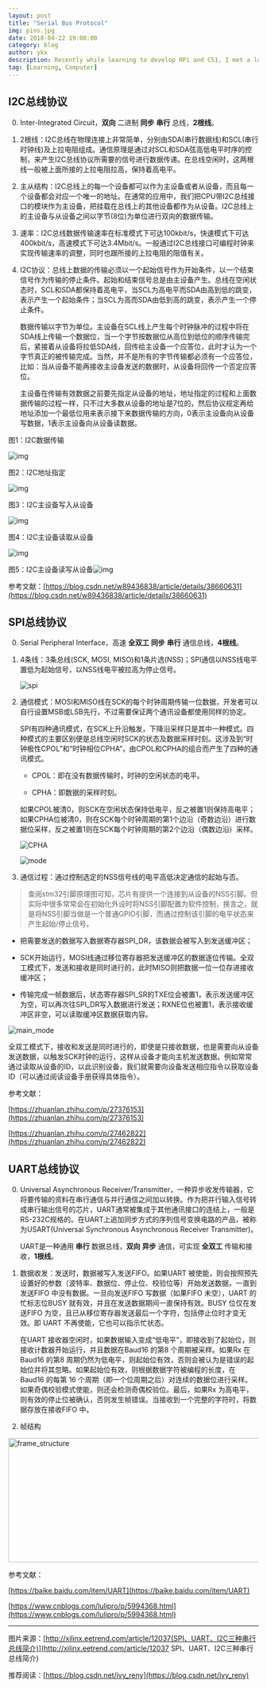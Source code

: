 ```yaml
---
layout: post
title: "Serial Bus Protocol"
img: pins.jpg
date: 2018-04-22 19:08:00
category: blog
author: ykx
description: Recently while learning to develop RPi and C51, I met a lot of kinds of serial buses. Here is the summary of all these buses.
tag: [Learning, Computer]
---
```


## I2C总线协议

0. Inter-Integrated Circuit，**双向** 二进制 **同步** **串行** 总线，**2根线**。

1. 2根线：I2C总线在物理连接上非常简单，分别由SDA(串行数据线)和SCL(串行时钟线)及上拉电阻组成。通信原理是通过对SCL和SDA弦高低电平时序的控制，来产生I2C总线协议所需要的信号进行数据传递。在总线空闲时，这两根线一般被上面所接的上拉电阻拉高，保持着高电平。

2. 主从结构：I2C总线上的每一个设备都可以作为主设备或者从设备，而且每一个设备都会对应一个唯一的地址。在通常的应用中，我们把CPU带I2C总线接口的模块作为主设备，把挂载在总线上的其他设备都作为从设备。I2C总线上的主设备与从设备之间以字节(8位)为单位进行双向的数据传输。

3. 速率：I2C总线数据传输速率在标准模式下可达100kbit/s，快速模式下可达400kbit/s，高速模式下可达3.4Mbit/s。一般通过I2C总线接口可编程时钟来实现传输速率的调整，同时也跟所接的上拉电阻的阻值有关。

4. I2C协议：总线上数据的传输必须以一个起始信号作为开始条件，以一个结束信号作为传输的停止条件。起始和结束信号总是由主设备产生。总线在空闲状态时，SCL和SDA都保持着高电平，当SCL为高电平而SDA由高到低的跳变，表示产生一个起始条件；当SCL为高而SDA由低到高的跳变，表示产生一个停止条件。

   数据传输以字节为单位。主设备在SCL线上产生每个时钟脉冲的过程中将在SDA线上传输一个数据位，当一个字节按数据位从高位到低位的顺序传输完后，紧接着从设备将拉低SDA线，回传给主设备一个应答位，此时才认为一个字节真正的被传输完成。当然，并不是所有的字节传输都必须有一个应答位，比如：当从设备不能再接收主设备发送的数据时，从设备将回传一个否定应答位。

   主设备在传输有效数据之前要先指定从设备的地址，地址指定的过程和上面数据传输的过程一样，只不过大多数从设备的地址是7位的，然后协议规定再给地址添加一个最低位用来表示接下来数据传输的方向，0表示主设备向从设备写数据，1表示主设备向从设备读数据。



图1：I2C数据传输

![img](http://www.embeddedlinux.org.cn/uploads/allimg/130317/1219452.png)

图2：I2C地址指定

![img](http://www.embeddedlinux.org.cn/uploads/allimg/130317/1219453.png)

图3：I2C主设备写入从设备

![img](http://www.embeddedlinux.org.cn/uploads/allimg/130317/1219454.png)

图4：I2C主设备读取从设备

![img](http://www.embeddedlinux.org.cn/uploads/allimg/130317/1219455.png)

图5：I2C主设备读写从设备![img](http://www.embeddedlinux.org.cn/uploads/allimg/130317/1219456.png)


参考文献：[https://blog.csdn.net/w89436838/article/details/38660631](https://blog.csdn.net/w89436838/article/details/38660631)





## SPI总线协议

0. Serial Peripheral Interface，高速 **全双工** **同步** **串行** 通信总线，**4根线**。

1. 4条线：3条总线(SCK, MOSI, MISO)和1条片选(NSS)；SPI通信以NSS线电平置低为起始信号，以NSS线电平被拉高为停止信号。

   ![spi](https://github.com/SceneryInMirror/SceneryInMirror.github.io/blob/master/assets/img/bus_protocol/spi.jpg?raw=true)

2. 通信模式：MOSI和MISO线在SCK的每个时钟周期传输一位数据，开发者可以自行设置MSB或LSB先行，不过需要保证两个通讯设备都使用同样的协定。

   SPI有四种通讯模式，在SCK上升沿触发，下降沿采样只是其中一种模式。四种模式的主要区别便是总线空闲时SCK的状态及数据采样时刻。这涉及到“时钟极性CPOL”和“时钟相位CPHA”，由CPOL和CPHA的组合而产生了四种的通讯模式。

   - CPOL：即在没有数据传输时，时钟的空闲状态的电平。

   - CPHA：即数据的采样时刻。

   如果CPOL被清0，则SCK在空闲状态保持低电平，反之被置1则保持高电平；如果CPHA位被清0，则在SCK每个时钟周期的第1个边沿（奇数边沿）进行数据位采样，反之被置1则在SCK每个时钟周期的第2个边沿（偶数边沿）采样。

   ![CPHA](https://github.com/SceneryInMirror/SceneryInMirror.github.io/blob/master/assets/img/bus_protocol/CPHA.jpg?raw=true)

   ![mode](https://github.com/SceneryInMirror/SceneryInMirror.github.io/blob/master/assets/img/bus_protocol/mode.jpg?raw=true)

3. 通信过程：通过控制选定的NSS信号线的电平高低决定通信的起始与否。

> 查阅stm32引脚原理图可知，芯片有提供一个连接到从设备的NSS引脚。但实际中很多常常会在初始化外设时将NSS引脚配置为软件控制，换言之，就是将NSS引脚当做是一个普通GPIO引脚，而通过控制该引脚的电平状态来产生起始/停止信号。

  * 把需要发送的数据写入数据寄存器SPI_DR，该数据会被写入到发送缓冲区；
  
  * SCK开始运行，MOSI线通过移位寄存器把发送缓冲区的数据逐位传输。全双工模式下，发送和接收是同时进行的，此时MISO则把数据一位一位存进接收缓冲区；
  
  * 传输完成一帧数据后，状态寄存器SPI_SR的TXE位会被置1，表示发送缓冲区为空，可以再次往SPI_DR写入数据进行发送；RXNE位也被置1，表示接收缓冲区非空，可以读取缓冲区数据获取内容。

   ![main_mode](https://github.com/SceneryInMirror/SceneryInMirror.github.io/blob/master/assets/img/bus_protocol/main_mode.jpg?raw=true)

   全双工模式下，接收和发送是同时进行的，即使是只接收数据，也是需要向从设备发送数据，以触发SCK时钟的运行，这样从设备才能向主机发送数据。例如常常通过读取从设备的ID，以此识别设备，我们就需要向设备发送相应指令以获取设备ID（可以通过阅读设备手册获得具体指令）。


参考文献：

[https://zhuanlan.zhihu.com/p/27376153](https://zhuanlan.zhihu.com/p/27376153)

[https://zhuanlan.zhihu.com/p/27462822](https://zhuanlan.zhihu.com/p/27462822)





## UART总线协议

0. Universal Asynchronous Receiver/Transmitter，一种异步收发传输器，它将要传输的资料在串行通信与并行通信之间加以转换。作为把并行输入信号转成串行输出信号的芯片，UART通常被集成于其他通讯接口的连结上，一般是RS-232C规格的。在UART上追加同步方式的序列信号变换电路的产品，被称为USART(Universal Synchronous Asynchronous Receiver Transmitter)。

    UART是一种通用 **串行** 数据总线，**双向** **异步** 通信，可实现 **全双工** 传输和接收，**1根线**。

1. 数据收发：发送时，数据被写入发送FIFO。如果UART 被使能，则会按照预先设置好的参数（波特率、数据位、停止位、校验位等）开始发送数据，一直到发送FIFO 中没有数据。一旦向发送FIFO 写数据（如果FIFO 未空），UART 的忙标志位BUSY 就有效，并且在发送数据期间一直保持有效。BUSY 位仅在发送FIFO 为空，且已从移位寄存器发送最后一个字符，包括停止位时才变无效。即 UART 不再使能，它也可以指示忙状态。

   在UART 接收器空闲时，如果数据输入变成“低电平”，即接收到了起始位，则接收计数器开始运行，并且数据在Baud16 的第8 个周期被采样。如果Rx 在Baud16 的第8 周期仍然为低电平，则起始位有效，否则会被认为是错误的起始位并将其忽略。如果起始位有效，则根据数据字符被编程的长度，在 Baud16 的每第 16 个周期（即一个位周期之后）对连续的数据位进行采样。如果奇偶校验模式使能，则还会检测奇偶校验位。最后，如果Rx 为高电平，则有效的停止位被确认，否则发生帧错误。当接收到一个完整的字符时，将数据存放在接收FIFO 中。

2. 帧结构

<img src="https://github.com/SceneryInMirror/SceneryInMirror.github.io/blob/master/assets/img/bus_protocol/frame_structure.png?raw=true" width = "700" height = "250" alt="frame_structure" />

参考文献：

[https://baike.baidu.com/item/UART](https://baike.baidu.com/item/UART)

[https://www.cnblogs.com/lulipro/p/5994368.html](https://www.cnblogs.com/lulipro/p/5994368.html)


---


图片来源：[http://xilinx.eetrend.com/article/12037(SPI、UART、I2C三种串行总线简介)](http://xilinx.eetrend.com/article/12037   SPI、UART、I2C三种串行总线简介)

推荐阅读：[https://blog.csdn.net/ivy_reny](https://blog.csdn.net/ivy_reny)
